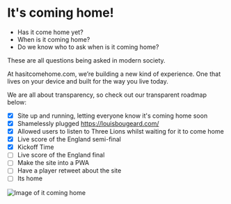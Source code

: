 # It's coming home!
* Has it come home yet?
* When is it coming home?
* Do we know who to ask when is it coming home?

These are all questions being asked in modern society.

At hasitcomehome.com, we’re building a new kind of experience. One that lives on your device and built for the way you live today.

We are all about transparency, so check out our transparent roadmap below:
- [x] Site up and running, letting everyone know it's coming home soon
- [x] Shamelessly plugged https://louisbougeard.com/
- [x] Allowed users to listen to Three Lions whilst waiting for it to come home
- [x] Live score of the England semi-final
- [x] Kickoff Time
- [ ] Live score of the England final
- [ ] Make the site into a PWA
- [ ] Have a player retweet about the site
- [ ] Its home

![Image of it coming home](https://hasitcomehome.com/bg.jpg)
